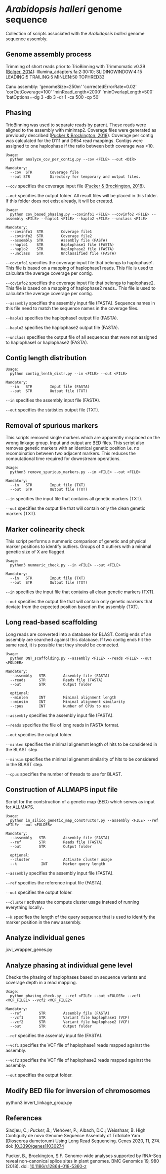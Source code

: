 # _Arabidopsis halleri_ genome sequence
Collection of scripts associated with the _Arabidopsis halleri_ genome sequence assembly.

## Genome assembly process
Trimming of short reads prior to TrioBinning with Trimmomatic v0.39 ([Bolger, 2014](https://doi.org/10.1093/bioinformatics/btu170)): Illumina_adapters.fa:2:30:10; SLIDINGWINDOW:4:15 LEADING:5 TRAILING:5 MINLEN:50 TOPHRED33

Canu assembly:
'genomeSize=250m' 'correctedErrorRate=0.02' 'corOutCoverage=100' 'minReadLength=2000' 'minOverlapLength=500'
'batOptions=-dg 3 -db 3 -dr 1 -ca 500 -cp 50'

## Phasing
TrioBinning was used to separate reads by parent. These reads were aligned to the assembly with minimap2. Coverage files were generated as previously described ([Pucker & Brockington, 2018](https://doi.org/10.1186/s12864-018-5360-z)). Coverage per contig was calculated for the D111 and D654 read mappings. Contigs were assigned to one haplophase if the ratio between both coverage was >10.



```
Usage:
  python analyze_cov_per_contig.py --cov <FILE> --out <DIR>

Mandatory:
  --cov  STR        Coverage file
  --out STR         Directory for temporary and output files.
```


`--cov` specifies the coverage input file ([Pucker & Brockington, 2018](https://doi.org/10.1186/s12864-018-5360-z)).

`--out` specifies the output folder. All result files will be placed in this folder. If this folder does not exist already, it will be created.



```
Usage:
  python cov_based_phasing.py --covinfo1 <FILE> --covinfo2 <FILE> --assembly <FILE> --haplo1 <FILE> --haplo2 <FILE> --unclass <FILE>

Mandatory:
  --covinfo1  STR        Coverage file1
  --covinfo2  STR        Coverage file2
  --assembly  STR        Assembly file (FASTA)
  --haplo1    STR        Haplophase1 file (FASTA)
  --haplo2    STR        Haplophase2 file (FASTA)
  --unclass   STR        Unclassified file (FASTA)
```

`--covinfo1` specifies the coverage input file that belongs to haplophase1. This file is based on a mapping of haplophase1 reads. This file is used to calculate the average coverage per contig.

`--covinfo2` specifies the coverage input file that belongs to haplophase2. This file is based on a mapping of haplophase2 reads.. This file is used to calculate the average coverage per contig.

`--assembly` specifies the assembly input file (FASTA). Sequence names in this file need to match the sequence names in the coverage files.

`--haplo1` specifies the haplophase1 output file (FASTA).

`--haplo2` specifies the haplophase2 output file (FASTA).

`--unclass` specifies the output file of all sequences that were not assigned to haplophase1 or haplophase2 (FASTA).





## Contig length distribution

```
Usage:
  python contig_lenth_distr.py --in <FILE> --out <FILE>

Mandatory:
  --in   STR        Input file (FASTA)
  --out  STR        Output file (TXT)
```


`--in` specifies the assembly input file (FASTA).

`--out` specifies the statistics output file (TXT).


## Removal of spurious markers
This scripts removed single markers which are apparently misplaced on the wrong linkage group. Input and output are BED files. This script also removes genetic markers with an identical genetic position i.e. no recombination between two adjacent markers. This reduces the computational time required for downstream operations.


```
Usage:
  python3 remove_spurious_markers.py --in <FILE> --out <FILE>

Mandatory:
  --in   STR        Input file (TXT)
  --out  STR        Output file (TXT)
```


`--in` specifies the input file that contains all genetic markers (TXT).

`--out` specifies the output file that will contain only the clean genetic markers (TXT).



## Marker colinearity check
This script performs a nummeric comparison of genetic and physical marker positions to identify outliers. Groups of X outliers with a minimal genetic size of X are flagged.


```
Usage:
  python3 nummeric_check.py --in <FILE> --out <FILE>

Mandatory:
  --in   STR        Input file (TXT)
  --out  STR        Output file (TXT)
```


`--in` specifies the input file that contains all clean genetic markers (TXT).

`--out` specifies the output file that will contain only genetic markers that deviate from the expected position based on the assembly (TXT).




## Long read-based scaffolding
Long reads are converted into a database for BLAST. Contig ends of an assembly are searched against this database. If two contig ends hit the same read, it is possible that they should be connected.

```
Usage:
  python ONT_scaffolding.py --assembly <FILE> --reads <FILE> --out <FOLDER>

Mandatory:
  --assembly   STR        Assembly file (FASTA)
  --reads      STR        Reads file (FASTA)
  --out        STR        Output folder
  
  optional:
  --minlen     INT        Minimal alignment length
  --minsim     INT        Minimal alignment similarity
  --cpus       INT        Number of CPUs to use
```


`--assembly` specifies the assembly input file (FASTA).

`--reads` specifies the file of long reads in FASTA format.

`--out` specifies the output folder.

`--minlen` specifies the minimal alignemnt length of hits to be considered in the BLAST step.

`--minsim` specifies the minimal alignemnt similarity of hits to be considered in the BLAST step.

`--cpus` specifies the number of threads to use for BLAST.

## Construction of ALLMAPS input file
Script for the contstruction of a genetic map (BED) which serves as input for ALLMAPS.

```
Usage:
  python in_silico_genetic_map_constructor.py --assembly <FILE> --ref <FILE> --out <FOLDER>

Mandatory:
  --assembly   STR        Assembly file (FASTA)
  --ref        STR        Reads file (FASTA)
  --out        STR        Output folder
  
  optional:
  --cluster     -         Activate cluster usage
  --k           INT       Marker query length
```


`--assembly` specifies the assembly input file (FASTA).

`--ref` specifies the reference input file (FASTA).

`--out` specifies the output folder.

`--cluster` activates the compute cluster usage instead of running everything locally..

`--k` specifies the length of the query sequence that is used to identify the marker position in the new assembly.

## Analyze individual genes

jcvi_wrapper_genes.py



## Analyze phasing at individual gene level
Checks the phasing of haplophases based on sequence variants and coverage depth in a read mapping.


```
Usage:
  python phasing_check.py  --ref <FILE> --out <FOLDER> --vcf1 <VCF_FILE1> --vcf2 <VCF_FILE2>

Mandatory:
  --ref        STR        Assembly file (FASTA)
  --vcf1       STR        Variant file haplophase1 (VCF)
  --vcf2       STR        Variant file haplophase2 (VCF)
  --out        STR        Output folder
```


`--ref` specifies the assembly input file (FASTA).

`--vcf1` specifies the VCF file of haplophase1 reads mapped against the assembly.

`--vcf2` specifies the VCF file of haplophase2 reads mapped against the assembly.

`--out` specifies the output folder.


## Modify BED file for inversion of chromosomes

python3 invert_linkage_group.py




## References

Siadjeu, C.*; Pucker, B.*; Viehöver, P.; Albach, D.C.; Weisshaar, B. High Contiguity de novo Genome Sequence Assembly of Trifoliate Yam (Dioscorea dumetorum) Using Long Read Sequencing. Genes 2020, 11, 274. doi: [10.3390/genes11030274](https://doi.org/10.3390/genes11030274)

Pucker, B., Brockington, S.F. Genome-wide analyses supported by RNA-Seq reveal non-canonical splice sites in plant genomes. BMC Genomics 19, 980 (2018). doi: [10.1186/s12864-018-5360-z](https://doi.org/10.1186/s12864-018-5360-z)

